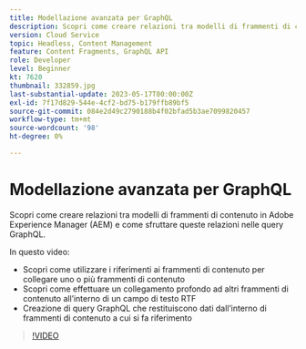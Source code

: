 ```yaml
---
title: Modellazione avanzata per GraphQL
description: Scopri come creare relazioni tra modelli di frammenti di contenuto in Adobe Experience Manager (AEM) e come sfruttare queste relazioni nelle query GraphQL.
version: Cloud Service
topic: Headless, Content Management
feature: Content Fragments, GraphQL API
role: Developer
level: Beginner
kt: 7620
thumbnail: 332859.jpg
last-substantial-update: 2023-05-17T00:00:00Z
exl-id: 7f17d829-544e-4cf2-bd75-b179ffb89bf5
source-git-commit: 084e2d49c2790188b4f02bfad5b3ae7099820457
workflow-type: tm+mt
source-wordcount: '98'
ht-degree: 0%

---
```


# Modellazione avanzata per GraphQL

Scopri come creare relazioni tra modelli di frammenti di contenuto in Adobe Experience Manager (AEM) e come sfruttare queste relazioni nelle query GraphQL.

In questo video:

+ Scopri come utilizzare i riferimenti ai frammenti di contenuto per collegare uno o più frammenti di contenuto
+ Scopri come effettuare un collegamento profondo ad altri frammenti di contenuto all’interno di un campo di testo RTF
+ Creazione di query GraphQL che restituiscono dati dall’interno di frammenti di contenuto a cui si fa riferimento

>[!VIDEO](https://video.tv.adobe.com/v/332859?quality=12&learn=on)

